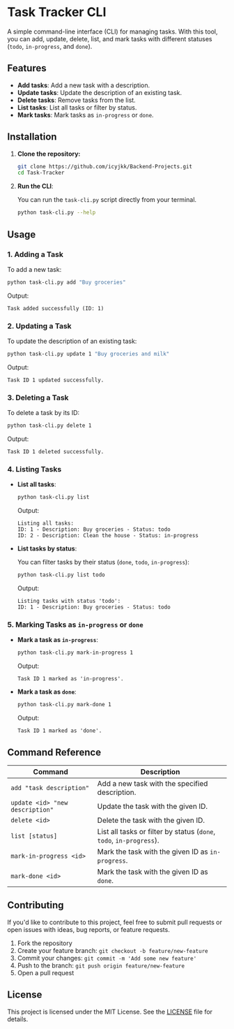 
# Task Tracker CLI

A simple command-line interface (CLI) for managing tasks. With this tool, you can add, update, delete, list, and mark tasks with different statuses (`todo`, `in-progress`, and `done`).

## Features

- **Add tasks**: Add a new task with a description.
- **Update tasks**: Update the description of an existing task.
- **Delete tasks**: Remove tasks from the list.
- **List tasks**: List all tasks or filter by status.
- **Mark tasks**: Mark tasks as `in-progress` or `done`.

## Installation

1. **Clone the repository:**

    ```bash
    git clone https://github.com/icyjkk/Backend-Projects.git
    cd Task-Tracker
    ```

2. **Run the CLI**:

    You can run the `task-cli.py` script directly from your terminal.

    ```bash
    python task-cli.py --help
    ```

## Usage

### 1. Adding a Task

To add a new task:

```bash
python task-cli.py add "Buy groceries"
```

Output:

```
Task added successfully (ID: 1)
```

### 2. Updating a Task

To update the description of an existing task:

```bash
python task-cli.py update 1 "Buy groceries and milk"
```

Output:

```
Task ID 1 updated successfully.
```

### 3. Deleting a Task

To delete a task by its ID:

```bash
python task-cli.py delete 1
```

Output:

```
Task ID 1 deleted successfully.
```

### 4. Listing Tasks

- **List all tasks**:

    ```bash
    python task-cli.py list
    ```

    Output:

    ```
    Listing all tasks:
    ID: 1 - Description: Buy groceries - Status: todo
    ID: 2 - Description: Clean the house - Status: in-progress
    ```

- **List tasks by status**:

    You can filter tasks by their status (`done`, `todo`, `in-progress`):

    ```bash
    python task-cli.py list todo
    ```

    Output:

    ```
    Listing tasks with status 'todo':
    ID: 1 - Description: Buy groceries - Status: todo
    ```

### 5. Marking Tasks as `in-progress` or `done`

- **Mark a task as `in-progress`**:

    ```bash
    python task-cli.py mark-in-progress 1
    ```

    Output:

    ```
    Task ID 1 marked as 'in-progress'.
    ```

- **Mark a task as `done`**:

    ```bash
    python task-cli.py mark-done 1
    ```

    Output:

    ```
    Task ID 1 marked as 'done'.
    ```

## Command Reference

| Command                     | Description                                                |
|------------------------------|------------------------------------------------------------|
| `add "task description"`      | Add a new task with the specified description.             |
| `update <id> "new description"` | Update the task with the given ID.                        |
| `delete <id>`                | Delete the task with the given ID.                         |
| `list [status]`              | List all tasks or filter by status (`done`, `todo`, `in-progress`). |
| `mark-in-progress <id>`      | Mark the task with the given ID as `in-progress`.          |
| `mark-done <id>`             | Mark the task with the given ID as `done`.                 |


## Contributing

If you'd like to contribute to this project, feel free to submit pull requests or open issues with ideas, bug reports, or feature requests.

1. Fork the repository
2. Create your feature branch: `git checkout -b feature/new-feature`
3. Commit your changes: `git commit -m 'Add some new feature'`
4. Push to the branch: `git push origin feature/new-feature`
5. Open a pull request

## License

This project is licensed under the MIT License. See the [LICENSE](LICENSE) file for details.
```

